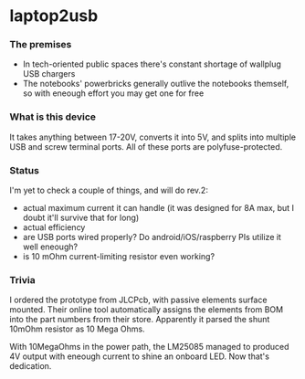 # laptop2usb

### The premises
 
  * In tech-oriented public spaces there's constant shortage of wallplug USB chargers
  * The notebooks' powerbricks generally outlive the notebooks themself, so with eneough effort you may get one for free
 
### What is this device

It takes anything between 17-20V, converts it into 5V, and splits into multiple USB and screw terminal ports. All of these ports are polyfuse-protected.

### Status

I'm yet to check a couple of things, and will do rev.2:
  * actual maximum current it can handle (it was designed for 8A max, but I doubt it'll survive that for long)
  * actual efficiency
  * are USB ports wired properly? Do android/iOS/raspberry PIs utilize it well eneough?
  * is 10 mOhm current-limiting resistor even working?

### Trivia

I ordered the prototype from JLCPcb, with passive elements surface mounted. Their online tool automatically assigns the elements from BOM into the part numbers from their store. Apparently it parsed the shunt 10mOhm resistor as 10 Mega Ohms. 

With 10MegaOhms in the power path, the LM25085 managed to produced 4V output with eneough current to shine an onboard LED. Now that's dedication.
